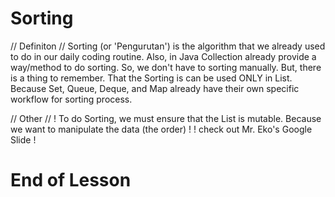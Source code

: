# Sorting

// Definiton //
Sorting (or 'Pengurutan') is the algorithm that we already used to do in our daily coding routine.
Also, in Java Collection already provide a way/method to do sorting. So, we don't have to sorting manually.
But, there is a thing to remember. That the Sorting is can be used ONLY in List. Because Set, Queue, Deque, and Map already have their own specific workflow for sorting process.

// Other //
! To do Sorting, we must ensure that the List is mutable. Because we want to manipulate the data (the order) !
! check out Mr. Eko's Google Slide !

# End of Lesson